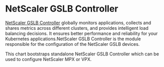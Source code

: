 # NetScaler GSLB Controller

[NetScaler GSLB Controller](https://docs.netscaler.com/en-us/netscaler-k8s-ingress-controller/gslb/gslb) globally monitors applications, collects and shares metrics across different clusters, and provides intelligent load balancing decisions. It ensures better performance and reliability for your Kubernetes applications.NetScaler GSLB Controller is the module responsible for the configuration of the NetScaler GSLB devices.

This chart bootstraps standalone NetScaler GSLB Controller which can be used to configure NetScaler MPX or VPX.

